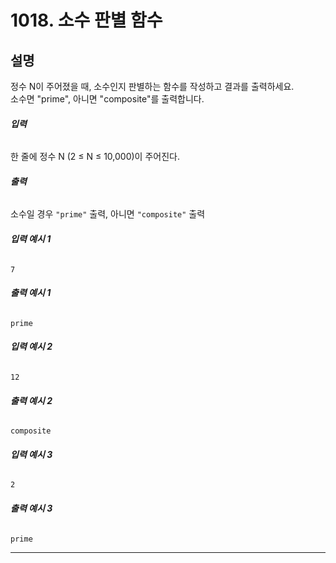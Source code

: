 # 1018. 소수 판별 함수

## **설명**  
정수 N이 주어졌을 때, 소수인지 판별하는 함수를 작성하고 결과를 출력하세요.  
소수면 "prime", 아니면 "composite"를 출력합니다.  

###### **입력**  
한 줄에 정수 N (2 ≤ N ≤ 10,000)이 주어진다.

###### **출력**  
소수일 경우 `"prime"` 출력, 아니면 `"composite"` 출력

###### **입력 예시 1**
    7

###### **출력 예시 1**
    prime

###### **입력 예시 2**
    12

###### **출력 예시 2**
    composite

###### **입력 예시 3**
    2

###### **출력 예시 3**
    prime

---